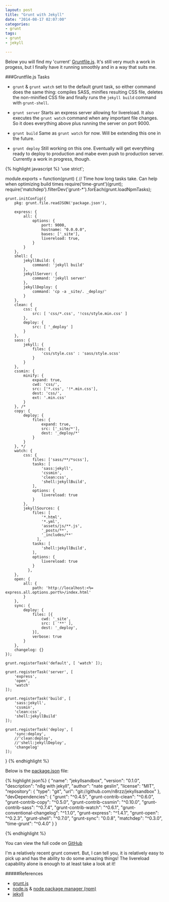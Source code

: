 ```yaml
---
layout: post
title: "Grunt with Jekyll"
date: "2014-08-17 02:07:00"
categories:
- grunt
tags:
- grunt
- jekyll

---
```


Below you will find my 'current' [Gruntfile.js][gruntfile].  It's still very much a work in progess, but I finally have it running smoothly and in a way that suits me.


###Gruntfile.js Tasks

- `grunt` & `grunt watch`
set to the default grunt task, so either command does the same thing: compiles SASS, minifies resulting CSS file, deletes the non-minified CSS file and finally runs the `jekyll build` command with `grunt-shell`.

- `grunt server`
Starts an express server allowing for livereload.  It also executes the `grunt watch` command when any important file changes.  So it does everything above plus running the server on port 9000.

- `grunt build`
Same as `grunt watch` for now.  Will be extending this one in the future.

- `grunt deploy`
Still working on this one.  Eventually will get everything ready to deploy to production and mabe even push to production server.  Currently a work in progress, though.

{% highlight javascript %}
'use strict';

module.exports = function(grunt) {
    // Time how long tasks take. Can help when optimizing build times
    require('time-grunt')(grunt);
	require('matchdep').filterDev('grunt-*').forEach(grunt.loadNpmTasks);

	grunt.initConfig({
		pkg: grunt.file.readJSON('package.json'),

		express: {
			all: {
				options: {
					port: 9000,
					hostname: "0.0.0.0",
					bases: ['_site'],
					livereload: true,
				}
			}
		},
		shell: {
			jekyllBuild: {
				command: 'jekyll build'
			},
			jekyllServer: {
				command: 'jekyll server'
			},
			jekyllDeploy: {
				command: 'cp -a _site/. _deploy/'
			}
		},
		clean: {
			css: {
				src: [ 'css/*.css', '!css/style.min.css' ]
			},
			deploy: {
				src: [ '_deploy' ]
			}
		},
		sass: {
			jekyll: {
				files: {
					'css/style.css' : 'sass/style.scss'
				}
			}
		},
		cssmin: {
			minify: {
				expand: true,
				cwd: 'css/',
				src: ['*.css', '!*.min.css'],
				dest: 'css/',
				ext: '.min.css'
			}
		}, /*
		copy: {
			deploy: {
				files: {	
					expand: true,
					src: ['_site/*'],
					dest: '_deploy/*'
				}
			}
		}, */
		watch: {
			css: {
				files: ['sass/**/*scss'],
				tasks: [
					'sass:jekyll',
					'cssmin',
					'clean:css',
					'shell:jekyllBuild',
				],
				options: {
					livereload: true
				}
			},
			jekyllSources: {
		        files: [
					'*.html',
					'*.yml',
					'assets/js/**.js',
					'_posts/**',
					'_includes/**'
		          ],
		        tasks: [
		        	'shell:jekyllBuild',
		        ],
		        options: {
		        	livereload: true
		        }
		      },
		},
		open: {
			all: {
				path: 'http://localhost:<%= express.all.options.port%>/index.html'
			}
		},
		sync: {
			deploy: {
				files: [{
					cwd: '_site',
					src: [ '**' ],
					dest: '_deploy',
				}],
				verbose: true
			}
		},
		changelog: {}
	});

	grunt.registerTask('default', [ 'watch' ]);

	grunt.registerTask('server', [
		'express',
		'open',
		'watch'
	]);

	grunt.registerTask('build', [
		'sass:jekyll',
		'cssmin',
		'clean:css',
		'shell:jekyllBuild'
	]);

	grunt.registerTask('deploy', [
		'sync:deploy',
		//'clean:deploy',
		//'shell:jekyllDeploy',
		'changelog'
	]);
}
{% endhighlight %}

Below is the [package.json][package] file:

{% highlight json%}
{
  "name": "jekyllsandbox",
  "version": "0.1.0",
  "description": "n8g with jekyll",
  "author": "nate geslin",
  "license": "MIT",
  "repository": {
    "type": "git",
    "url": "git://github.com/n8rzz/jekyllsandbox"
  },
  "devDependencies": {
    "grunt": "^0.4.5",
    "grunt-contrib-clean": "^0.6.0",
    "grunt-contrib-copy": "^0.5.0",
    "grunt-contrib-cssmin": "^0.10.0",
    "grunt-contrib-sass": "^0.7.4",
    "grunt-contrib-watch": "^0.6.1",
    "grunt-conventional-changelog": "^1.1.0",
    "grunt-express": "^1.4.1",
    "grunt-open": "^0.2.3",
    "grunt-shell": "^0.7.0",
    "grunt-sync": "0.0.8",
    "matchdep": "^0.3.0",
    "time-grunt": "^0.4.0"
  }
}


{% endhighlight %}

You can view the full code on [GitHub][github]

I'm a relatively recent grunt convert.  But, I can tell you, it is relatively easy to pick up and has the ability to do some amazing things!  The livereload capability alone is enough to at least take a look at it!



#####References
- [grunt.js][grunt]
- [node.js][node] & [node package manager (npm)][npm]
- [jekyll][jekyll]

[gruntfile]: https://github.com/n8rzz/jekyllsandbox/blob/master/Gruntfile.js
[package]: https://github.com/n8rzz/jekyllsandbox/blob/master/package.json
[github]: https://github.com/n8rzz/jekyllsandbox

[grunt]: http://gruntjs.com/getting-started
[node]: http://nodejs.org/  
[npm]: https://www.npmjs.org/
[jekyll]: http://jekyllrb.com/